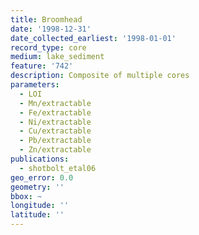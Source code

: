 ```yaml
---
title: Broomhead
date: '1998-12-31'
date_collected_earliest: '1998-01-01'
record_type: core
medium: lake_sediment
feature: '742'
description: Composite of multiple cores
parameters:
  - LOI
  - Mn/extractable
  - Fe/extractable
  - Ni/extractable
  - Cu/extractable
  - Pb/extractable
  - Zn/extractable
publications:
  - shotbolt_etal06
geo_error: 0.0
geometry: ''
bbox: ~
longitude: ''
latitude: ''
---
```


